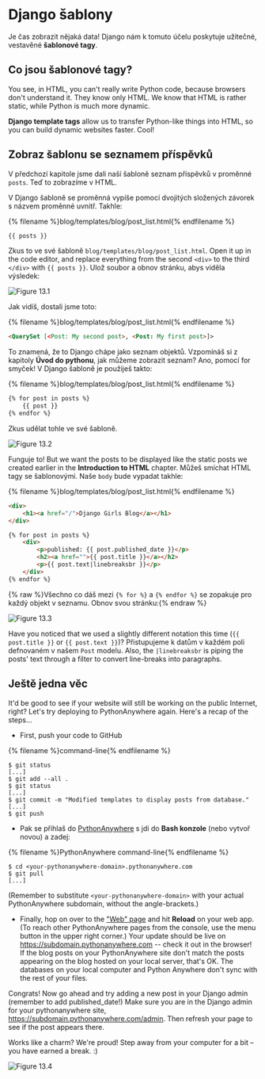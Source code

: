 # Django šablony

Je čas zobrazit nějaká data! Django nám k tomuto účelu poskytuje užitečné, vestavěné **šablonové tagy**.

## Co jsou šablonové tagy?

You see, in HTML, you can't really write Python code, because browsers don't understand it. They know only HTML. We know that HTML is rather static, while Python is much more dynamic.

**Django template tags** allow us to transfer Python-like things into HTML, so you can build dynamic websites faster. Cool!

## Zobraz šablonu se seznamem příspěvků

V předchozí kapitole jsme dali naší šabloně seznam příspěvků v proměnné `posts`. Teď to zobrazíme v HTML.

V Django šabloně se proměnná vypíše pomocí dvojitých složených závorek s názvem proměnné uvnitř. Takhle:

{% filename %}blog/templates/blog/post_list.html{% endfilename %}

```html
{{ posts }}
```

Zkus to ve své šabloně `blog/templates/blog/post_list.html`. Open it up in the code editor, and replace everything from the second `<div>` to the third `</div>` with `{{ posts }}`. Ulož soubor a obnov stránku, abys viděla výsledek:

![Figure 13.1](images/step1.png)

Jak vidíš, dostali jsme toto:

{% filename %}blog/templates/blog/post_list.html{% endfilename %}

```html
<QuerySet [<Post: My second post>, <Post: My first post>]>
```

To znamená, že to Django chápe jako seznam objektů. Vzpomínáš si z kapitoly **Úvod do pythonu**, jak můžeme zobrazit seznam? Ano, pomocí for smyček! V Django šabloně je použiješ takto:

{% filename %}blog/templates/blog/post_list.html{% endfilename %}

```html
{% for post in posts %}
    {{ post }}
{% endfor %}
```

Zkus udělat tohle ve své šabloně.

![Figure 13.2](images/step2.png)

Funguje to! But we want the posts to be displayed like the static posts we created earlier in the **Introduction to HTML** chapter. Můžeš smíchat HTML tagy se šablonovými. Naše `body` bude vypadat takhle:

{% filename %}blog/templates/blog/post_list.html{% endfilename %}

```html
<div>
    <h1><a href="/">Django Girls Blog</a></h1>
</div>

{% for post in posts %}
    <div>
        <p>published: {{ post.published_date }}</p>
        <h2><a href="">{{ post.title }}</a></h2>
        <p>{{ post.text|linebreaksbr }}</p>
    </div>
{% endfor %}
```

{% raw %}Všechno co dáš mezi `{% for %}` a `{% endfor %}` se zopakuje pro každý objekt v seznamu. Obnov svou stránku:{% endraw %}

![Figure 13.3](images/step3.png)

Have you noticed that we used a slightly different notation this time (`{{ post.title }}` or `{{ post.text }}`)? Přistupujeme k datům v každém poli defnovaném v našem `Post` modelu. Also, the `|linebreaksbr` is piping the posts' text through a filter to convert line-breaks into paragraphs.

## Ještě jedna věc

It'd be good to see if your website will still be working on the public Internet, right? Let's try deploying to PythonAnywhere again. Here's a recap of the steps…

* First, push your code to GitHub

{% filename %}command-line{% endfilename %}

    $ git status
    [...]
    $ git add --all .
    $ git status
    [...]
    $ git commit -m "Modified templates to display posts from database."
    [...]
    $ git push
    

* Pak se přihlaš do [PythonAnywhere](https://www.pythonanywhere.com/consoles/) s jdi do **Bash konzole** (nebo vytvoř novou) a zadej:

{% filename %}PythonAnywhere command-line{% endfilename %}

    $ cd <your-pythonanywhere-domain>.pythonanywhere.com
    $ git pull
    [...]
    

(Remember to substitute `<your-pythonanywhere-domain>` with your actual PythonAnywhere subdomain, without the angle-brackets.)

* Finally, hop on over to the ["Web" page](https://www.pythonanywhere.com/web_app_setup/) and hit **Reload** on your web app. (To reach other PythonAnywhere pages from the console, use the menu button in the upper right corner.) Your update should be live on https://subdomain.pythonanywhere.com -- check it out in the browser! If the blog posts on your PythonAnywhere site don't match the posts appearing on the blog hosted on your local server, that's OK. The databases on your local computer and Python Anywhere don't sync with the rest of your files.

Congrats! Now go ahead and try adding a new post in your Django admin (remember to add published_date!) Make sure you are in the Django admin for your pythonanywhere site, https://subdomain.pythonanywhere.com/admin. Then refresh your page to see if the post appears there.

Works like a charm? We're proud! Step away from your computer for a bit – you have earned a break. :)

![Figure 13.4](images/donut.png)